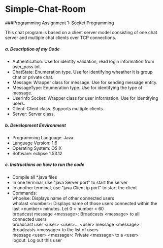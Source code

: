 # Simple-Chat-Room

###Programming Assignment 1: Socket Programming

 This chat program is based on a client server model consisting of one chat server and multiple chat clients over TCP connections.

##### a. Description of my Code
- Authentication: Use for identity validation, read login information from user_pass.txt.    
- ChatState: Enumeration type. Use for identifying wheather it is group chat or private chat.    
- Message: Wrapper class for message. Use for sending message entity.     
- MessageType: Enumeration type. Use for identifying the type of message.     
- UserInfo Socket: Wrapper class for user information. Use for identifying users.    
- Client: Client class. Supports multiple clients.    
- Server: Server class.      

##### b. Development Environment
- Programming Language: Java   
- Language Version: 1.6  
- Operating System:	OS X  	
- Software: eclipse 1.53.12  

##### c. Instructions on how to run the code
- Compile all \*.java files  
- In one terminal, use "java Server port" to start the server  
- In another terminal, use "java Client ip port" to start the client  
- Commands:  
           whoelse: Displays name of other connected users  
           wholast \<number\>: Displays name of those users connected within the last \<number\> minutes. Let 0 < number < 60  
           broadcast message \<message\>: Broadcasts \<message\> to all connected users   
           broadcast user \<user\> \<user\>… \<user\> message \<message\>: Broadcasts \<message\> to the list of users   
           message \<user\> \<message\>: Private \<message\> to a \<user\>   
           logout: Log out this user   


